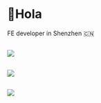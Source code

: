 # 👋Hola
FE developer in Shenzhen 🇨🇳 

##
![](https://github-readme-stats.vercel.app/api?username=Tatekii&show_icons=true&theme=bear)
##
![](https://leetcard.jacoblin.cool/tatekii?site=cn)
##
![](https://github-readme-stats.vercel.app/api/wakatime?username=@Tatekii&layout=compact)
